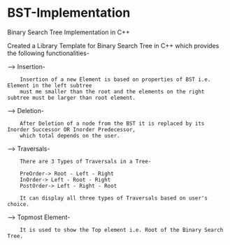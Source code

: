 # BST-Implementation
Binary Search Tree Implementation in C++

Created a Library Template for Binary Search Tree in C++ which provides the following functionalities-

--> Insertion-

        Insertion of a new Element is based on properties of BST i.e. Element in the left subtree
        must me smaller than the root and the elements on the right subtree must be larger than root element. 
--> Deletion-

        After Deletion of a node from the BST it is replaced by its Inorder Successor OR Inorder Predecessor,
        which total depends on the user.
--> Traversals-

        There are 3 Types of Traversals in a Tree-
        
        PreOrder-> Root - Left - Right
        InOrder-> Left - Root - Right
        PostOrder-> Left - Right - Root
        
        It can display all three types of Traversals based on user's choice.
--> Topmost Element-

        It is used to show the Top element i.e. Root of the Binary Search Tree.
